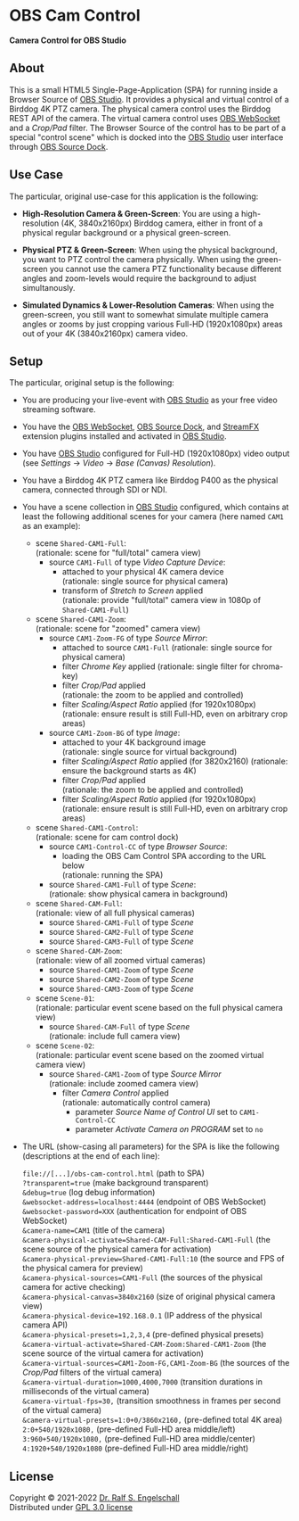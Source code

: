 
OBS Cam Control
===============

**Camera Control for OBS Studio**

About
-----

This is a small HTML5 Single-Page-Application (SPA) for running
inside a Browser Source of [OBS Studio](https://obsproject.com).
It provides a physical and virtual control of a Birddog 4K
PTZ camera. The physical camera control uses the Birddog
REST API of the camera. The virtual camera control uses [OBS
WebSocket](https://github.com/obsproject/obs-websocket) and a
*Crop/Pad* filter. The Browser Source of the control has to be
part of a special "control scene" which is docked into the [OBS
Studio](https://obsproject.com) user interface through [OBS Source
Dock](https://github.com/exeldro/obs-source-dock).

Use Case
--------

The particular, original use-case for this application is the following:

- **High-Resolution Camera & Green-Screen**:
  You are using a high-resolution (4K, 3840x2160px) Birddog camera,
  either in front of a physical regular background or a physical
  green-screen.

- **Physical PTZ & Green-Screen**:
  When using the physical background, you want to PTZ control the camera
  physically. When using the green-screen you cannot use the camera PTZ
  functionality because different angles and zoom-levels would require
  the background to adjust simultanously.

- **Simulated Dynamics & Lower-Resolution Cameras**:
  When using the green-screen, you still want to somewhat simulate
  multiple camera angles or zooms by just cropping various Full-HD
  (1920x1080px) areas out of your 4K (3840x2160px) camera video.

Setup
-----

The particular, original setup is the following:

- You are producing your live-event with
  [OBS Studio](https://obsproject.com) as your free video streaming software.

- You have the [OBS WebSocket](https://github.com/obsproject/obs-websocket),
  [OBS Source Dock](https://github.com/exeldro/obs-source-dock),
  and [StreamFX](https://github.com/Xaymar/obs-StreamFX) extension plugins
  installed and activated in [OBS Studio](https://obsproject.com).

- You have [OBS Studio](https://obsproject.com) configured for Full-HD
  (1920x1080px) video output (see *Settings* &rarr; *Video* &rarr; *Base (Canvas) Resolution*).

- You have a Birddog 4K PTZ camera like Birddog P400 as the physical camera,
  connected through SDI or NDI.

- You have a scene collection in [OBS Studio](https://obsproject.com) configured,
  which contains at least the following additional scenes for your camera (here named `CAM1` as an example):

  - scene `Shared-CAM1-Full`:<br/>
    (rationale: scene for "full/total" camera view)
      - source `CAM1-Full` of type *Video Capture Device*:
          - attached to your physical 4K camera device<br/>
            (rationale: single source for physical camera)
          - transform of *Stretch to Screen* applied<br/>
            (rationale: provide "full/total" camera view in 1080p of `Shared-CAM1-Full`)
  - scene `Shared-CAM1-Zoom`:<br/>
    (rationale: scene for "zoomed" camera view)
      - source `CAM1-Zoom-FG` of type *Source Mirror*:
          - attached to source `CAM1-Full`
            (rationale: single source for physical camera)
          - filter *Chrome Key* applied
            (rationale: single filter for chroma-key)
          - filter *Crop/Pad* applied<br/>
            (rationale: the zoom to be applied and controlled)
          - filter *Scaling/Aspect Ratio* applied (for 1920x1080px)
            (rationale: ensure result is still Full-HD, even on arbitrary crop areas)
      - source `CAM1-Zoom-BG` of type *Image*:
          - attached to your 4K background image<br/>
            (rationale: single source for virtual background)
          - filter *Scaling/Aspect Ratio* applied (for 3820x2160)
            (rationale: ensure the background starts as 4K)
          - filter *Crop/Pad* applied<br/>
            (rationale: the zoom to be applied and controlled)
          - filter *Scaling/Aspect Ratio* applied (for 1920x1080px)
            (rationale: ensure result is still Full-HD, even on arbitrary crop areas)
  - scene `Shared-CAM1-Control`:<br/>
    (rationale: scene for cam control dock)
      - source `CAM1-Control-CC` of type *Browser Source*:
          - loading the OBS Cam Control SPA according to the URL below<br/>
            (rationale: running the SPA)
      - source `Shared-CAM1-Full` of type *Scene*:<br/>
        (rationale: show physical camera in background)
  - scene `Shared-CAM-Full`:<br/>
    (rationale: view of all full physical cameras)
      - source `Shared-CAM1-Full` of type *Scene*
      - source `Shared-CAM2-Full` of type *Scene*
      - source `Shared-CAM3-Full` of type *Scene*
  - scene `Shared-CAM-Zoom`:<br/>
    (rationale: view of all zoomed virtual cameras)
      - source `Shared-CAM1-Zoom` of type *Scene*
      - source `Shared-CAM2-Zoom` of type *Scene*
      - source `Shared-CAM3-Zoom` of type *Scene*
  - scene `Scene-01`:<br/>
    (rationale: particular event scene based on the full physical camera view)
      - source `Shared-CAM-Full` of type *Scene*<br/>
        (rationale: include full camera view)
  - scene `Scene-02`:<br/>
    (rationale: particular event scene based on the zoomed virtual camera view)
      - source `Shared-CAM1-Zoom` of type *Source Mirror*<br/>
        (rationale: include zoomed camera view)
          - filter *Camera Control* applied<br/>
            (rationale: automatically control camera)
             - parameter *Source Name of Control UI* set to `CAM1-Control-CC`
             - parameter *Activate Camera on PROGRAM* set to `no`

- The URL (show-casing all parameters) for the SPA is like the following
  (descriptions at the end of each line):<br/>

  `file://[...]/obs-cam-control.html` (path to SPA)<br/>
  `?transparent=true` (make background transparent)<br/>
  `&debug=true` (log debug information)<br/>
  `&websocket-address=localhost:4444` (endpoint of OBS WebSocket)<br/>
  `&websocket-password=XXX` (authentication for endpoint of OBS WebSocket)<br/>
  `&camera-name=CAM1` (title of the camera)<br/>
  `&camera-physical-activate=Shared-CAM-Full:Shared-CAM1-Full` (the scene source of the physical camera for activation)<br/>
  `&camera-physical-preview=Shared-CAM1-Full:10` (the source and FPS of the physical camera for preview)<br/>
  `&camera-physical-sources=CAM1-Full` (the sources of the physical camera for active checking)<br/>
  `&camera-physical-canvas=3840x2160` (size of original physical camera view)<br/>
  `&camera-physical-device=192.168.0.1` (IP address of the physical camera API)<br/>
  `&camera-physical-presets=1,2,3,4` (pre-defined physical presets)<br/>
  `&camera-virtual-activate=Shared-CAM-Zoom:Shared-CAM1-Zoom` (the scene source of the virtual camera for activation)<br/>
  `&camera-virtual-sources=CAM1-Zoom-FG,CAM1-Zoom-BG` (the sources of the *Crop/Pad* filters of the virtual camera)<br/>
  `&camera-virtual-duration=1000,4000,7000` (transition durations in milliseconds of the virtual camera)<br/>
  `&camera-virtual-fps=30,` (transition smoothness in frames per second of the virtual camera)<br/>
  `&camera-virtual-presets=1:0+0/3860x2160,` (pre-defined total 4K area)<br/>
  `2:0+540/1920x1080,` (pre-defined Full-HD area middle/left)<br/>
  `3:960+540/1920x1080,` (pre-defined Full-HD area middle/center)<br/>
  `4:1920+540/1920x1080` (pre-defined Full-HD area middle/right)

License
-------

Copyright &copy; 2021-2022 [Dr. Ralf S. Engelschall](http://engelschall.com/)<br/>
Distributed under [GPL 3.0 license](https://spdx.org/licenses/GPL-3.0-only.html)

